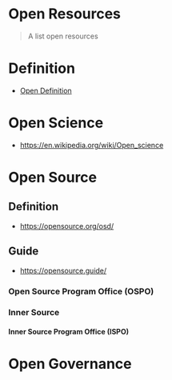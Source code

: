 # Open Resources
> A list open resources

# Definition

- [Open Definition](https://opendefinition.org/)

# Open Science
- https://en.wikipedia.org/wiki/Open_science

# Open Source

## Definition 
- https://opensource.org/osd/ 

## Guide
- https://opensource.guide/

### Open Source Program Office (OSPO)

### Inner Source

#### Inner Source Program Office (ISPO)

# Open Governance


